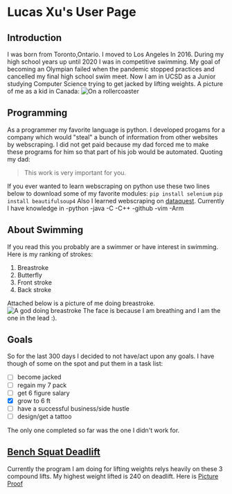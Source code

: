 # **Lucas Xu's User Page**
## Introduction
I was born from Toronto,Ontario. 
I moved to Los Angeles In 2016. 
During my high school years up until 2020 I was in competitive swimming.
My goal of becoming an Olympian failed when the pandemic stopped practices and cancelled my final high school swim meet. 
Now I am in UCSD as a Junior studying Computer Science trying to get jacked by lifting weights.
A picture of me as a kid in Canada:
![On a rollercoaster](https://photos.google.com/share/AF1QipNglqQx9nZHRhQRzwpqGQ1B9dfkpqHdz8Sa7G77U8wGIT2KLuOMOwi3kZUe5NmNGQ/photo/AF1QipNTE6h6gX8xLu0pCewWYZTMIkBp6EFGQFhJPJok?key=c29FLUNDRUx1Wi1tTmNnVEFfd2VKcW1uVGR5OW5R)
## Programming
As a programmer my favorite language is python. 
I developed progams for a company which would "steal" a bunch of information from other websites by webscraping. 
I did not get paid because my dad forced me to make these programs for him so that part of his job would be automated. 
Quoting my dad:
>This work is very important for you.

If you ever wanted to learn webscraping on python use these two lines below to download some of my favorite modules:
`pip install selenium`
`pip install beautifulsoup4`
Also I learned webscraping on [dataquest](https://www.dataquest.io/blog/web-scraping-python-using-beautiful-soup/).
Currently I have knowledge in
-python
-java
-C
-C++
-github
-vim
-Arm


## About Swimming
If you read this you probably are a swimmer or have interest in swimming.
Here is my ranking of strokes:
1. Breastroke
2. Butterfly
3. Front stroke
4. Back stroke

Attached below is a picture of me doing breastroke.
![A god doing breastroke](https://photos.google.com/share/AF1QipPaKLWxArSEvyXRG-auVSUrRENV-T_nJVLIumL3lRM7hG71eQGO3S5Q2yDRVIcebQ/photo/AF1QipPrsX9JIMnYZvE2XoDVjYVRnIFykm811spyvbgh?key=bDJOSTJjVWp5a09QY0doZzVlSno1ei1ZSzJFMXR3)
The face is because I am breathing and I am the one in the lead :).

## Goals
So for the last 300 days I decided to not have/act upon any goals. 
I have though of some on the spot and put them in a task list:
- [ ] become jacked
- [ ] regain my 7 pack
- [ ] get 6 figure salary
- [x] grow to 6 ft
- [ ] have a successful business/side hustle
- [ ] design/get a tattoo

The only one completed so far was the one I didn't work for.

## [Bench Squat Deadlift](https://www.bodybuilding.com/fun/teen-derek2.htm)
Currently the program I am doing for lifting weights relys heavily on these 3 compound lifts.
My highest weight lifted is 240 on deadlift. Here is [Picture Proof](IMG-0210.jpg)
